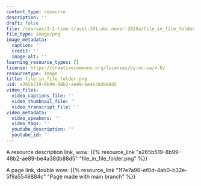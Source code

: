 ```yaml
---
content_type: resource
description: ''
draft: false
file: /courses/3-1-time-travel-101-abc-never-2025a/file_in_file_folder.png
file_type: image/png
image_metadata:
  caption: ''
  credit: ''
  image-alt: ''
learning_resource_types: []
license: https://creativecommons.org/licenses/by-nc-sa/4.0/
resourcetype: Image
title: file_in_file_folder.png
uid: a265b519-8b99-48b2-ae89-be4a38db88d5
video_files:
  video_captions_file: ''
  video_thumbnail_file: ''
  video_transcript_file: ''
video_metadata:
  video_speakers: ''
  video_tags: ''
  youtube_description: ''
  youtube_id: ''
---
```

A resource description link, wow: {{% resource_link "a265b519-8b99-48b2-ae89-be4a38db88d5" "file_in_file_folder.png" %}}  
  
A page link, double wow: {{% resource_link "1f7e7a96-ef0d-4ab0-b32e-5f9a5548884c" "Page made with main branch" %}}